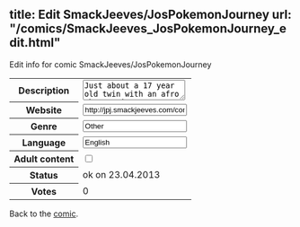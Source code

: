 title: Edit SmackJeeves/JosPokemonJourney
url: "/comics/SmackJeeves_JosPokemonJourney_edit.html"
---
Edit info for comic SmackJeeves/JosPokemonJourney

<form name="comic" action="http://gaepostmail.appengine.com/comic" name="post">
<table class="comicinfo">
<tr>
<th>Description</th><td><textarea name="description">Just about a 17 year old twin with an afro who's going on a journey with a few surprises, friends, and foes. :D Updates when it can. :3</textarea></td>
</tr>
<tr>
<th>Website</th><td><input type="text" name="url" value="http://jpj.smackjeeves.com/comics/"/></td>
</tr>
<tr>
<th>Genre</th><td><input type="text" name="genre" value="Other"/></td>
</tr>
<tr>
<th>Language</th><td><input type="text" name="language" value="English"/></td>
</tr>
<tr>
<th>Adult content</th><td><input type="checkbox" name="adult" value="adult" /></td>
</tr>
<tr>
<th>Status</th><td>ok on 23.04.2013</td>
</tr>
<tr>
<th>Votes</th><td>0</div></td>
</tr>
</table>
</form>

Back to the [comic](/comics/SmackJeeves_JosPokemonJourney.html).
